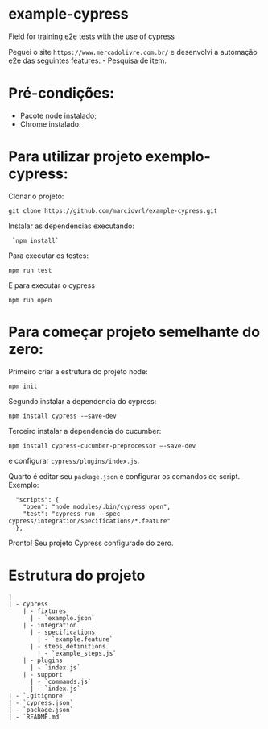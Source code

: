 # example-cypress
Field for training e2e tests with the use of cypress

Peguei o site `https://www.mercadolivre.com.br/` e desenvolvi a automação e2e das seguintes features: - Pesquisa de item.

# Pré-condições:
- Pacote node instalado;
- Chrome instalado.

# Para utilizar projeto exemplo-cypress:

Clonar o projeto:
```
git clone https://github.com/marciovrl/example-cypress.git
```

Instalar as dependencias executando:
```
 `npm install`
```

Para executar os testes:
```
npm run test
```

E para executar o cypress
```
npm run open
```

# Para começar projeto semelhante do zero:
Primeiro criar a estrutura do projeto node:
```
npm init
```

Segundo instalar a dependencia do cypress:
```
npm install cypress -–save-dev
```

Terceiro instalar a dependencia do cucumber:
```
npm install cypress-cucumber-preprocessor –-save-dev
```

e configurar `cypress/plugins/index.js`.

Quarto é editar seu `package.json` e configurar os comandos de script. Exemplo:
```
  "scripts": {
    "open": "node_modules/.bin/cypress open",
    "test": "cypress run --spec cypress/integration/specifications/*.feature"
  },
```

Pronto! Seu projeto Cypress configurado do zero.

# Estrutura do projeto
```
|
| - cypress
    | - fixtures
      | - `example.json`
    | - integration
      | - specifications
        | - `example.feature`
      | - steps_definitions
        | - `example_steps.js`
    | - plugins
      | - `index.js`
    | - support
      | - `commands.js`
      | - `index.js`
| - `.gitignore`
| - `cypress.json`
| - `package.json`  
| - `README.md`  
```
